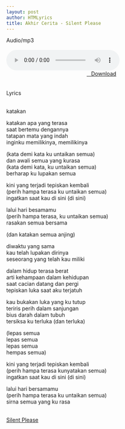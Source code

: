 ```yaml
---
layout: post
author: HTMLyrics
title: Akhir Cerita - Silent Please
---
```


<div class="htl">Audio/mp3</div><br />

<audio class='js-player' style="--plyr-color-main: #212121;" controls>
<source src="https://drive.google.com/uc?authuser=0&id=1tJ-xOrP9lPVLFI7KTdfsayBt1jLx79dp&export=download" type="audio/mp3">
</audio><br />

<center>
<a href="/download/akhircerita-silentplease" class="hbt"><i class="fa fa-chevron-down" aria-hidden="true"></i>&nbsp; &nbsp;Download</a>
</center><br />
<br />

<div class="htl">Lyrics</div><br />

katakan<br />

katakan apa yang terasa<br />
saat bertemu dengannya<br />
tatapan mata yang indah<br />
inginku memilikinya, memilikinya<br />

(kata demi kata ku untaikan semua)<br />
dan awali semua yang kurasa<br />
(kata demi kata, ku untaikan semua)<br />
berharap ku lupakan semua<br />

kini yang terjadi tepiskan kembali<br />
(perih hampa terasa ku untaikan semua)<br />
ingatkan saat kau di sini (di sini)<br />

lalui hari besamamu<br />
(perih hampa terasa, ku untaikan semua)<br />
rasakan semua bersama<br />

(dan katakan semua anjing)<br />

diwaktu yang sama<br />
kau telah lupakan dirinya<br />
seseorang yang telah kau miliki<br />

dalam hidup terasa berat<br />
arti kehampaan dalam kehidupan<br />
saat cacian datang dan pergi<br />
tepiskan luka saat aku terjatuh<br />

kau bukakan luka yang ku tutup<br />
teriris perih dalam sanjungan<br />
bius darah dalam tubuh<br />
tersiksa ku terluka (dan terluka)<br />

(lepas semua<br />
lepas semua<br />
lepas semua<br />
hempas semua)<br />

kini yang terjadi tepiskan kembali<br />
(perih hampa terasa kunyatakan semua)<br />
ingatkan saat kau di sini (di sini)<br />

lalui hari bersamamu<br />
(perih hampa terasa ku untaikan semua)<br />
sirna semua yang ku rasa<br />
<br />

<i class="fa fa-hashtag" aria-hidden="true"></i>
<a href="/artist/silentplease">Silent Please</a>
